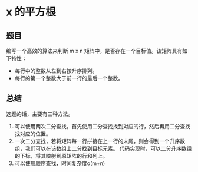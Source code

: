 # x 的平方根

## 题目

编写一个高效的算法来判断 m x n 矩阵中，是否存在一个目标值。该矩阵具有如下特性：

- 每行中的整数从左到右按升序排列。
- 每行的第一个整数大于前一行的最后一个整数。


## 总结
这题的话，主要有三种方法。
1. 可以使用两次二分查找，首先使用二分查找找到对应的行，然后再用二分查找找对应的位置。
2. 一次二分查找，若将矩阵每一行拼接在上一行的末尾，则会得到一个升序数组，我们可以在该数组上二分找到目标元素。 代码实现时，可以二分升序数组的下标，将其映射到原矩阵的行和列上。
3. 可以使用顺序查找，时间复杂度o(m+n)